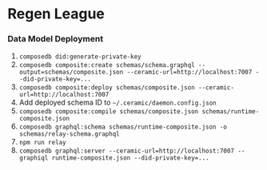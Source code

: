 # Regen League

### Data Model Deployment

1. ```composedb did:generate-private-key```  
2. ```composedb composite:create schemas/schema.graphql --output=schemas/composite.json --ceramic-url=http://localhost:7007 --did-private-key=...```
3. ```composedb composite:deploy schemas/composite.json --ceramic-url=http://localhost:7007```
4. Add deployed schema ID to ```~/.ceramic/daemon.config.json```
5. ```composedb composite:compile schemas/composite.json schemas/runtime-composite.json```
6. ```composedb graphql:schema schemas/runtime-composite.json -o schemas/relay-schema.graphql```
7. ```npm run relay```
8. ```composedb graphql:server --ceramic-url=http://localhost:7007 --graphiql runtime-composite.json --did-private-key=...```